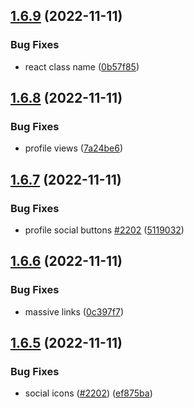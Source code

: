 ## [1.6.9](https://github.com/EddieHubCommunity/LinkFree/compare/v1.6.8...v1.6.9) (2022-11-11)


### Bug Fixes

* react class name ([0b57f85](https://github.com/EddieHubCommunity/LinkFree/commit/0b57f85b932f295d1a40f725ae5363cf1064360b))



## [1.6.8](https://github.com/EddieHubCommunity/LinkFree/compare/v1.6.7...v1.6.8) (2022-11-11)


### Bug Fixes

* profile views ([7a24be6](https://github.com/EddieHubCommunity/LinkFree/commit/7a24be68a32b9d4fa6fb937f0f79fcb618f37ffd))



## [1.6.7](https://github.com/EddieHubCommunity/LinkFree/compare/v1.6.6...v1.6.7) (2022-11-11)


### Bug Fixes

* profile social buttons [#2202](https://github.com/EddieHubCommunity/LinkFree/issues/2202) ([5119032](https://github.com/EddieHubCommunity/LinkFree/commit/5119032213933e16d62f5f292562a087bb6f26f6))



## [1.6.6](https://github.com/EddieHubCommunity/LinkFree/compare/v1.6.5...v1.6.6) (2022-11-11)


### Bug Fixes

* massive links ([0c397f7](https://github.com/EddieHubCommunity/LinkFree/commit/0c397f78273eb5be65bc4bb9884469c59c84f8b7))



## [1.6.5](https://github.com/EddieHubCommunity/LinkFree/compare/v1.6.4...v1.6.5) (2022-11-11)


### Bug Fixes

* social icons ([#2202](https://github.com/EddieHubCommunity/LinkFree/issues/2202)) ([ef875ba](https://github.com/EddieHubCommunity/LinkFree/commit/ef875ba076eca6dc6ec2b72b51e4944670104a3c))



